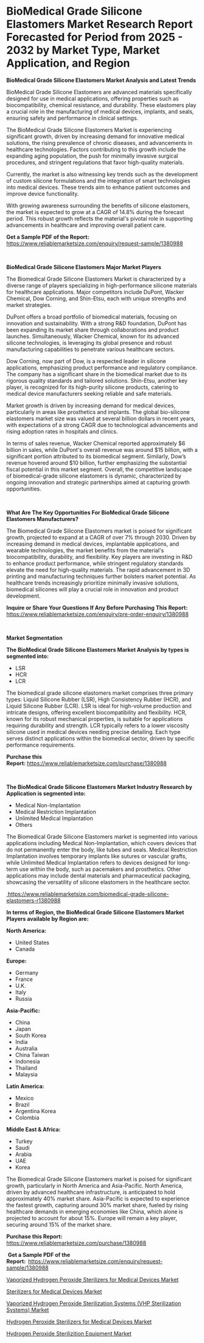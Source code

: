 <p><h1>BioMedical Grade Silicone Elastomers Market Research Report Forecasted for Period from 2025 -  2032 by Market Type, Market Application, and Region</h1></p><p><strong>BioMedical Grade Silicone Elastomers Market Analysis and Latest Trends</strong></p>
<p><p>BioMedical Grade Silicone Elastomers are advanced materials specifically designed for use in medical applications, offering properties such as biocompatibility, chemical resistance, and durability. These elastomers play a crucial role in the manufacturing of medical devices, implants, and seals, ensuring safety and performance in clinical settings. </p><p>The BioMedical Grade Silicone Elastomers Market is experiencing significant growth, driven by increasing demand for innovative medical solutions, the rising prevalence of chronic diseases, and advancements in healthcare technologies. Factors contributing to this growth include the expanding aging population, the push for minimally invasive surgical procedures, and stringent regulations that favor high-quality materials. </p><p>Currently, the market is also witnessing key trends such as the development of custom silicone formulations and the integration of smart technologies into medical devices. These trends aim to enhance patient outcomes and improve device functionality. </p><p>With growing awareness surrounding the benefits of silicone elastomers, the market is expected to grow at a CAGR of 14.8% during the forecast period. This robust growth reflects the material's pivotal role in supporting advancements in healthcare and improving overall patient care.</p></p>
<p><strong>Get a Sample PDF of the Report:&nbsp;</strong> <a href="https://www.reliablemarketsize.com/enquiry/request-sample/1380988?utm_campaign=2041&utm_medium=2&utm_source=Github&utm_content=ia&utm_term=04032025&utm_id=biomedical-grade-silicone-elastomers">https://www.reliablemarketsize.com/enquiry/request-sample/1380988</a></p>
<p>&nbsp;</p>
<p><strong>BioMedical Grade Silicone Elastomers Major Market Players</strong></p>
<p><p>The Biomedical Grade Silicone Elastomers Market is characterized by a diverse range of players specializing in high-performance silicone materials for healthcare applications. Major competitors include DuPont, Wacker Chemical, Dow Corning, and Shin-Etsu, each with unique strengths and market strategies.</p><p>DuPont offers a broad portfolio of biomedical materials, focusing on innovation and sustainability. With a strong R&D foundation, DuPont has been expanding its market share through collaborations and product launches. Simultaneously, Wacker Chemical, known for its advanced silicone technologies, is leveraging its global presence and robust manufacturing capabilities to penetrate various healthcare sectors.</p><p>Dow Corning, now part of Dow, is a respected leader in silicone applications, emphasizing product performance and regulatory compliance. The company has a significant share in the biomedical market due to its rigorous quality standards and tailored solutions. Shin-Etsu, another key player, is recognized for its high-purity silicone products, catering to medical device manufacturers seeking reliable and safe materials.</p><p>Market growth is driven by increasing demand for medical devices, particularly in areas like prosthetics and implants. The global bio-silicone elastomers market size was valued at several billion dollars in recent years, with expectations of a strong CAGR due to technological advancements and rising adoption rates in hospitals and clinics.</p><p>In terms of sales revenue, Wacker Chemical reported approximately $6 billion in sales, while DuPont's overall revenue was around $15 billion, with a significant portion attributed to its biomedical segment. Similarly, Dow’s revenue hovered around $10 billion, further emphasizing the substantial fiscal potential in this market segment. Overall, the competitive landscape of biomedical-grade silicone elastomers is dynamic, characterized by ongoing innovation and strategic partnerships aimed at capturing growth opportunities.</p></p>
<p>&nbsp;</p>
<p><strong>What Are The Key Opportunities For BioMedical Grade Silicone Elastomers Manufacturers?</strong></p>
<p><p>The Biomedical Grade Silicone Elastomers market is poised for significant growth, projected to expand at a CAGR of over 7% through 2030. Driven by increasing demand in medical devices, implantable applications, and wearable technologies, the market benefits from the material's biocompatibility, durability, and flexibility. Key players are investing in R&D to enhance product performance, while stringent regulatory standards elevate the need for high-quality materials. The rapid advancement in 3D printing and manufacturing techniques further bolsters market potential. As healthcare trends increasingly prioritize minimally invasive solutions, biomedical silicones will play a crucial role in innovation and product development.</p></p>
<p><strong>Inquire or Share Your Questions If Any Before Purchasing This Report:</strong> <a href="https://www.reliablemarketsize.com/enquiry/pre-order-enquiry/1380988?utm_campaign=2041&utm_medium=2&utm_source=Github&utm_content=ia&utm_term=04032025&utm_id=biomedical-grade-silicone-elastomers">https://www.reliablemarketsize.com/enquiry/pre-order-enquiry/1380988</a></p>
<p>&nbsp;</p>
<p><strong>Market Segmentation</strong></p>
<p><strong>The BioMedical Grade Silicone Elastomers Market Analysis by types is segmented into:</strong></p>
<p><ul><li>LSR</li><li>HCR</li><li>LCR</li></ul></p>
<p><p>The biomedical grade silicone elastomers market comprises three primary types: Liquid Silicone Rubber (LSR), High Consistency Rubber (HCR), and Liquid Silicone Rubber (LCR). LSR is ideal for high-volume production and intricate designs, offering excellent biocompatibility and flexibility. HCR, known for its robust mechanical properties, is suitable for applications requiring durability and strength. LCR typically refers to a lower viscosity silicone used in medical devices needing precise detailing. Each type serves distinct applications within the biomedical sector, driven by specific performance requirements.</p></p>
<p><strong>Purchase this Report:&nbsp;</strong><a href="https://www.reliablemarketsize.com/purchase/1380988?utm_campaign=2041&utm_medium=2&utm_source=Github&utm_content=ia&utm_term=04032025&utm_id=biomedical-grade-silicone-elastomers">https://www.reliablemarketsize.com/purchase/1380988</a></p>
<p>&nbsp;</p>
<p><strong>The BioMedical Grade Silicone Elastomers Market Industry Research by Application is segmented into:</strong></p>
<p><ul><li>Medical Non-Implantation</li><li>Medical Restriction Implantation</li><li>Unlimited Medical Implantation</li><li>Others</li></ul></p>
<p><p>The Biomedical Grade Silicone Elastomers market is segmented into various applications including Medical Non-Implantation, which covers devices that do not permanently enter the body, like tubes and seals. Medical Restriction Implantation involves temporary implants like sutures or vascular grafts, while Unlimited Medical Implantation refers to devices designed for long-term use within the body, such as pacemakers and prosthetics. Other applications may include dental materials and pharmaceutical packaging, showcasing the versatility of silicone elastomers in the healthcare sector.</p></p>
<p><a href="https://www.reliablemarketsize.com/biomedical-grade-silicone-elastomers-r1380988?utm_campaign=2041&utm_medium=2&utm_source=Github&utm_content=ia&utm_term=04032025&utm_id=biomedical-grade-silicone-elastomers">&nbsp;https://www.reliablemarketsize.com/biomedical-grade-silicone-elastomers-r1380988</a></p>
<p><strong>In terms of Region, the BioMedical Grade Silicone Elastomers Market Players available by Region are:</strong></p>
<p>
    <p> <strong> North America: </strong>
        <ul>
            <li>United States</li>
            <li>Canada</li>
        </ul>
        </p> 
    <p> <strong> Europe: </strong>
        <ul>
            <li>Germany</li>
            <li>France</li>
            <li>U.K.</li>
            <li>Italy</li>
            <li>Russia</li>
        </ul>
        </p> 
    <p> <strong> Asia-Pacific: </strong>
        <ul>
            <li>China</li>
            <li>Japan</li>
            <li>South Korea</li>
            <li>India</li>
            <li>Australia</li>
            <li>China Taiwan</li>
            <li>Indonesia</li>
            <li>Thailand</li>
            <li>Malaysia</li>
        </ul>
        </p> 
    <p> <strong> Latin America: </strong>
        <ul>
            <li>Mexico</li>
            <li>Brazil</li>
            <li>Argentina Korea</li>
            <li>Colombia</li>
        </ul>
        </p> 
    <p> <strong> Middle East & Africa: </strong>
        <ul>
            <li>Turkey</li>
            <li>Saudi</li>
            <li>Arabia</li>
            <li>UAE</li>
            <li>Korea</li>
        </ul>
    </p>
    </p>
<p><p>The Biomedical Grade Silicone Elastomers market is poised for significant growth, particularly in North America and Asia-Pacific. North America, driven by advanced healthcare infrastructure, is anticipated to hold approximately 40% market share. Asia-Pacific is expected to experience the fastest growth, capturing around 30% market share, fueled by rising healthcare demands in emerging economies like China, which alone is projected to account for about 15%. Europe will remain a key player, securing around 15% of the market share.</p></p>
<p><strong>Purchase this Report: </strong><a href="https://www.reliablemarketsize.com/purchase/1380988?utm_campaign=2041&utm_medium=2&utm_source=Github&utm_content=ia&utm_term=04032025&utm_id=biomedical-grade-silicone-elastomers">https://www.reliablemarketsize.com/purchase/1380988</a></p>
<p>&nbsp;<strong>Get a Sample PDF of the Report:&nbsp;&nbsp;</strong><a href="https://www.reliablemarketsize.com/enquiry/request-sample/1380988?utm_campaign=2041&utm_medium=2&utm_source=Github&utm_content=ia&utm_term=04032025&utm_id=biomedical-grade-silicone-elastomers">https://www.reliablemarketsize.com/enquiry/request-sample/1380988</a></p>
<p><strong></strong></p>
<p><p><a href="https://github.com/djoeamakeh/Market-Research-Report-List-1/blob/main/vaporized-hydrogen-peroxide-sterilizers-for-medical-devices-market.md?utm_campaign=2041&utm_medium=2&utm_source=Github&utm_content=ia&utm_term=04032025&utm_id=biomedical-grade-silicone-elastomers">Vaporized Hydrogen Peroxide Sterilizers for Medical Devices Market</a></p><p><a href="https://github.com/biandnikelrs/Market-Research-Report-List-1/blob/main/sterilizers-for-medical-devices-market.md?utm_campaign=2041&utm_medium=2&utm_source=Github&utm_content=ia&utm_term=04032025&utm_id=biomedical-grade-silicone-elastomers">Sterilizers for Medical Devices Market</a></p><p><a href="https://github.com/myongfranzcs/Market-Research-Report-List-1/blob/main/vaporized-hydrogen-peroxide-sterilization-systems-vhp-sterilization-systems-market.md?utm_campaign=2041&utm_medium=2&utm_source=Github&utm_content=ia&utm_term=04032025&utm_id=biomedical-grade-silicone-elastomers">Vaporized Hydrogen Peroxide Sterilization Systems (VHP Sterilization Systems) Market</a></p><p><a href="https://github.com/lonanweaseh4/Market-Research-Report-List-1/blob/main/hydrogen-peroxide-sterilizers-for-medical-devices-market.md?utm_campaign=2041&utm_medium=2&utm_source=Github&utm_content=ia&utm_term=04032025&utm_id=biomedical-grade-silicone-elastomers">Hydrogen Peroxide Sterilizers for Medical Devices Market</a></p><p><a href="https://github.com/negrocybul4w/Market-Research-Report-List-1/blob/main/hydrogen-peroxide-sterilizition-equipment-market.md?utm_campaign=2041&utm_medium=2&utm_source=Github&utm_content=ia&utm_term=04032025&utm_id=biomedical-grade-silicone-elastomers">Hydrogen Peroxide Sterilizition Equipment Market</a></p></p>